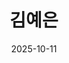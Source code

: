 ---
# Leave the homepage title empty to use the site title
title: '김예은'
date: 2025-10-11
type: landing

design:
  # Default section spacing
  spacing: '6rem'

sections:
  - block: markdown
    id: slider
    content:
      text: |
        <link rel="stylesheet" href="https://cdn.jsdelivr.net/npm/swiper@11/swiper-bundle.min.css" />

        <div class="swiper mySwiper">
          <div class="swiper-wrapper">
            <div class="swiper-slide" style="background-image:url(/media/slider1.jpg)">
              <h3>김예은의 포트폴리오</h3>
              <p>WELCOME TO Yeeun-Kim's PORTFOLIO!</p>
            </div>
            <div class="swiper-slide" style="background-image:url(/media/slider2.jpg)">
              <h3>연구</h3>
              <p>관심 연구 분야와 관련된 핵심 기술 & 관련 과목을 확인하세요.</p>
            </div>
            <div class="swiper-slide" style="background-image:url(/media/slider3.jpg)">
              <h3>프로젝트</h3>
              <p>프로젝트와 github 링크를 함께 확인하세요.</p>
            </div>
          </div>
          <div class="swiper-pagination"></div>
          <div class="swiper-button-next"></div>
          <div class="swiper-button-prev"></div>
        </div>

        <script src="https://cdn.jsdelivr.net/npm/swiper@11/swiper-bundle.min.js"></script>

        <script>
          var swiper = new Swiper(".mySwiper", {
            loop: true,
            speed: 1600,
            autoplay: {
              delay: 3500,
              disableOnInteraction: false,
            },
            effect: "fade", 
            fadeEffect: {
              crossFade: true,
            },
            pagination: {
              el: ".swiper-pagination",
              clickable: true,
            },
            navigation: {
              nextEl: ".swiper-button-next",
              prevEl: ".swiper-button-prev",
            },
          });

        </script>
    design:
      columns: '1'
      spacing:
        padding: ["0", "0", "0", "0"]

  - block: resume-biography-3
    id: bio
    content:
      username: admin
      text: ''
      button:
        text: 이력서 다운로드
        url: uploads/resume.pdf
      headings:
        about: '소개'
        education: '학위'
        experience: '경험'
        interests: '관심 분야'
        skills: '기술'
        hobbies: '취미'
        languages: '언어'
        awards: '수상'
    design:
      css_class: 'custom-hero'
      avatar:
        size: medium
        shape: circle

  - block: markdown
    id: research
    content:
      title: "연구"
      text: |
        아래에서 제 관심 연구 분야인 금융 IT와 관련된
        **핵심 기술**과 **관련 과목**을 함께 확인하세요!

  - block: collection
    id: tech
    content:
      title: "금융 IT를 이끄는 핵심 기술"
      subtitle: "금융 산업의 디지털 혁신을 주도하는 5가지 핵심 기술 역량을 소개합니다."
      text: "각 항목을 클릭해 해당 기술의 세부 연구 내용을 확인하세요."
      filters:
        folders:
          - "tech"
      sort_by: "weight"
      sort_ascending: true
    design:
      view: myshowcase
      flip_alt_rows: true
      columns: '1'

  - block: collection
    id: related-courses
    content:
      title: "역량의 발판이 되는 핵심 전공 과목"
      subtitle: "금융 산업의 디지털 혁신을 주도하는 5가지 핵심 기술 역량을 소개합니다."
      text: "각 카드를 클릭해 해당 과목과 기술의 연결고리 설명을 확인하세요."
      filters:
        folders:
          - "related-courses"
      sort_by: "weight"
      sort_ascending: true
    design:
      view: article-grid
      columns: 3
---